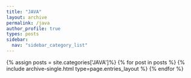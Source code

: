 ```yaml
---
title: "JAVA"
layout: archive
permalink: /java
author_profile: true
types: posts
sidebar:
  nav: "sidebar_category_list"
---
```


{% assign posts = site.categories['JAVA']%}
{% for post in posts %}
  {% include archive-single.html type=page.entries_layout %}
{% endfor %}

